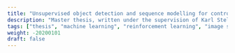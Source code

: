 ```yaml
---
title: "Unsupervised object detection and sequence modelling for control"
description: "Master thesis, written under the supervision of Karl Stelzner and Kristian Kersting at TU Darmstadt.  Available at https://userdata.d120.de/cvoelcker/thesis.pdf"
tags: ["thesis", "machine learning", "reinforcement learning", "image segmentation", "university"]
weight: -20200101
draft: false
---
```

